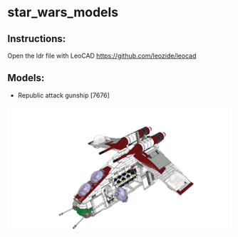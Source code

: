 # star_wars_models

## Instructions:

Open the ldr file with LeoCAD https://github.com/leozide/leocad

## Models:

- Republic attack gunship [7676] 

![Republic Attack Gunship](https://raw.githubusercontent.com/bricks-builder/star_wars_models/master/sw_battle_ship.png)
